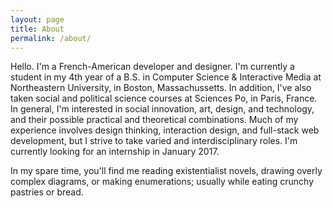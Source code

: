 ```yaml
---
layout: page
title: About
permalink: /about/
---
```


Hello. I'm a French-American developer and designer. I'm currently a student in my 4th year of a B.S. in Computer Science & Interactive Media at Northeastern University, in Boston, Massachussetts. In addition, I've also taken social and political science courses at Sciences Po, in Paris, France. In general, I'm interested in social innovation, art, design, and technology, and their possible practical and theoretical combinations. Much of my experience involves design thinking, interaction design, and full-stack web development, but I strive to take varied and interdisciplinary roles. I'm currently looking for an internship in January 2017.

In my spare time, you'll find me reading existentialist novels, drawing overly complex diagrams, or making enumerations; usually while eating crunchy pastries or bread.
